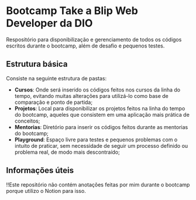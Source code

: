 # Bootcamp Take a Blip Web Developer da DIO
Respositório para disponibilização e gerenciamento de todos os códigos escritos durante o bootcamp, além de desafio e pequenos testes.

## Estrutura básica
Consiste na seguinte estrutura de pastas:
- **Cursos**: Onde será inserido os códigos feitos nos cursos da linha do tempo, evitando muitas alterações para utilizá-lo como base de comparação e ponto de partida;
- **Projetos**: Local para disponibilizar os projetos feitos na linha do tempo do bootcamp, aqueles que consistem em uma aplicação mais prática de conceitos;
- **Mentorias**: Diretório para inserir os códigos feitos durante as mentorias do bootcamp;
- **Playground**: Espaço livre para testes e pequenos problemas com o intuito de praticar, sem necessidade de seguir um processo definido ou problema real, de modo mais descontraído;

## Informações úteis
‼️Este repositório não contém anotações feitas por mim durante o bootcamp porque utilizo o Notion para isso.
